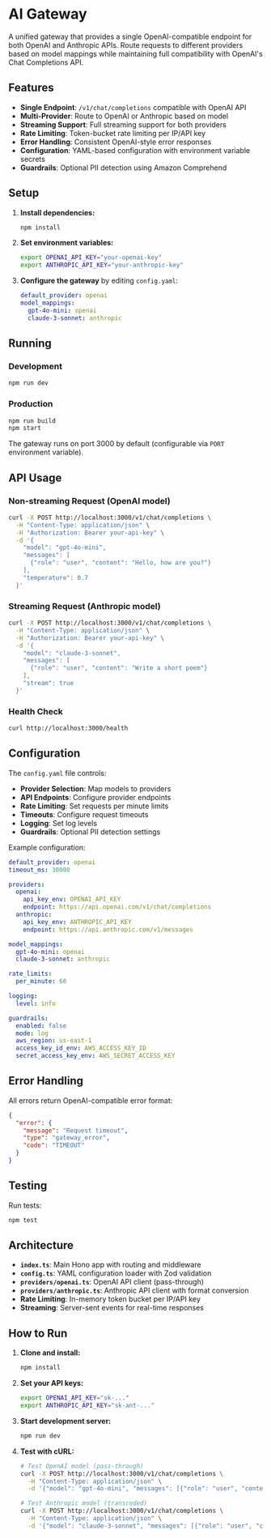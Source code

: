 # AI Gateway

A unified gateway that provides a single OpenAI-compatible endpoint for both OpenAI and Anthropic APIs. Route requests to different providers based on model mappings while maintaining full compatibility with OpenAI's Chat Completions API.

## Features

- **Single Endpoint**: `/v1/chat/completions` compatible with OpenAI API
- **Multi-Provider**: Route to OpenAI or Anthropic based on model
- **Streaming Support**: Full streaming support for both providers
- **Rate Limiting**: Token-bucket rate limiting per IP/API key
- **Error Handling**: Consistent OpenAI-style error responses
- **Configuration**: YAML-based configuration with environment variable secrets
- **Guardrails**: Optional PII detection using Amazon Comprehend

## Setup

1. **Install dependencies:**
   ```bash
   npm install
   ```

2. **Set environment variables:**
   ```bash
   export OPENAI_API_KEY="your-openai-key"
   export ANTHROPIC_API_KEY="your-anthropic-key"
   ```

3. **Configure the gateway** by editing `config.yaml`:
   ```yaml
   default_provider: openai
   model_mappings:
     gpt-4o-mini: openai
     claude-3-sonnet: anthropic
   ```

## Running

### Development
```bash
npm run dev
```

### Production
```bash
npm run build
npm start
```

The gateway runs on port 3000 by default (configurable via `PORT` environment variable).

## API Usage

### Non-streaming Request (OpenAI model)
```bash
curl -X POST http://localhost:3000/v1/chat/completions \
  -H "Content-Type: application/json" \
  -H "Authorization: Bearer your-api-key" \
  -d '{
    "model": "gpt-4o-mini",
    "messages": [
      {"role": "user", "content": "Hello, how are you?"}
    ],
    "temperature": 0.7
  }'
```

### Streaming Request (Anthropic model)
```bash
curl -X POST http://localhost:3000/v1/chat/completions \
  -H "Content-Type: application/json" \
  -H "Authorization: Bearer your-api-key" \
  -d '{
    "model": "claude-3-sonnet",
    "messages": [
      {"role": "user", "content": "Write a short poem"}
    ],
    "stream": true
  }'
```

### Health Check
```bash
curl http://localhost:3000/health
```

## Configuration

The `config.yaml` file controls:

- **Provider Selection**: Map models to providers
- **API Endpoints**: Configure provider endpoints
- **Rate Limiting**: Set requests per minute limits
- **Timeouts**: Configure request timeouts
 - **Logging**: Set log levels
 - **Guardrails**: Optional PII detection settings

Example configuration:
```yaml
default_provider: openai
timeout_ms: 30000

providers:
  openai:
    api_key_env: OPENAI_API_KEY
    endpoint: https://api.openai.com/v1/chat/completions
  anthropic:
    api_key_env: ANTHROPIC_API_KEY
    endpoint: https://api.anthropic.com/v1/messages

model_mappings:
  gpt-4o-mini: openai
  claude-3-sonnet: anthropic

rate_limits:
  per_minute: 60

logging:
  level: info

guardrails:
  enabled: false
  mode: log
  aws_region: us-east-1
  access_key_id_env: AWS_ACCESS_KEY_ID
  secret_access_key_env: AWS_SECRET_ACCESS_KEY
```

## Error Handling

All errors return OpenAI-compatible error format:
```json
{
  "error": {
    "message": "Request timeout",
    "type": "gateway_error",
    "code": "TIMEOUT"
  }
}
```

## Testing

Run tests:
```bash
npm test
```

## Architecture

- **`index.ts`**: Main Hono app with routing and middleware
- **`config.ts`**: YAML configuration loader with Zod validation
- **`providers/openai.ts`**: OpenAI API client (pass-through)
- **`providers/anthropic.ts`**: Anthropic API client with format conversion
- **Rate Limiting**: In-memory token bucket per IP/API key
- **Streaming**: Server-sent events for real-time responses

## How to Run

1. **Clone and install:**
   ```bash
   npm install
   ```

2. **Set your API keys:**
   ```bash
   export OPENAI_API_KEY="sk-..."
   export ANTHROPIC_API_KEY="sk-ant-..."
   ```

3. **Start development server:**
   ```bash
   npm run dev
   ```

4. **Test with cURL:**
   ```bash
   # Test OpenAI model (pass-through)
   curl -X POST http://localhost:3000/v1/chat/completions \
     -H "Content-Type: application/json" \
     -d '{"model": "gpt-4o-mini", "messages": [{"role": "user", "content": "Hello!"}]}'
   
   # Test Anthropic model (transcoded)
   curl -X POST http://localhost:3000/v1/chat/completions \
     -H "Content-Type: application/json" \
     -d '{"model": "claude-3-sonnet", "messages": [{"role": "user", "content": "Hello!"}], "stream": true}'
   ```